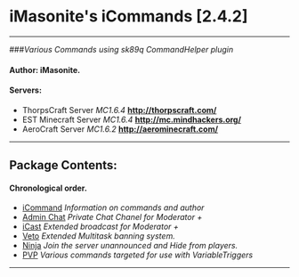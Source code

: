 # iMasonite's __iCommands [2.4.2]__
--------
	 
###*Various Commands using sk89q CommandHelper plugin*
 
#### Author: iMasonite.
#### Servers: 
- ThorpsCraft Server *MC1.6.4* **http://thorpscraft.com/**
- EST Minecraft Server *MC1.6.4* **http://mc.mindhackers.org/**
- AeroCraft Server *MC1.6.2* **http://aerominecraft.com/**

-------------------------------------------------------------
## Package Contents: 
#### Chronological order.

- [iCommand](https://github.com/iMasonite/CommandHelper/tree/master/LocalPackages/iCommand "iCommand") *Information on commands and author*
- [Admin Chat](https://github.com/iMasonite/CommandHelper/tree/master/LocalPackages/AdminChat "Admin Chat") *Private Chat Chanel for Moderator +*
- [iCast](https://github.com/iMasonite/CommandHelper/tree/master/LocalPackages/iCast "iCast") *Extended broadcast for Moderator +*
- [Veto](https://github.com/iMasonite/CommandHelper/tree/master/LocalPackages/Veto "Veto") *Extended Multitask banning system.*
- [Ninja](https://github.com/iMasonite/CommandHelper/tree/master/LocalPackages/Ninja "Ninja") *Join the server unannounced and Hide from players.*
- [PVP](https://github.com/iMasonite/CommandHelper/tree/master/LocalPackages/PVP "vPVP") *Various commands targeted for use with VariableTriggers*


-------------------------------------------------------------